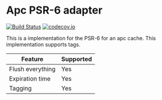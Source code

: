 # Apc PSR-6 adapter 
[![Build Status](https://travis-ci.org/php-cache/apc-adapter.svg?branch=master)](https://travis-ci.org/php-cache/apc-adapter) [![codecov.io](https://codecov.io/github/php-cache/apc-adapter/coverage.svg?branch=master)](https://codecov.io/github/php-cache/apc-adapter?branch=master)

This is a implementation for the PSR-6 for an apc cache. This implementation supports tags. 

| Feature | Supported |
| ------- | --------- | 
| Flush everything | Yes 
| Expiration time | Yes
| Tagging | Yes
